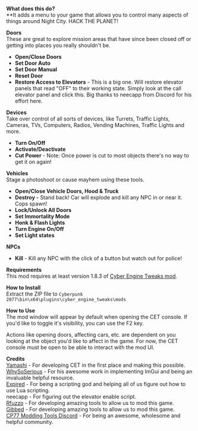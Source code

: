 **What does this do?**  
**It adds a menu to your game that allows you to control many aspects of things around Night City. HACK THE PLANET!  
  
  
**Doors**  
These are great to explore mission areas that have since been closed off or getting into places you really shouldn't be.  

-   **Open/Close Doors**
-   **Set Door Auto**
-   **Set Door Manual**
-   **Reset Door**
-   **Restore Access to Elevators**  - This is a big one. Will restore elevator panels that read "OFF" to their working state. Simply look at the call elevator panel and click this. Big thanks to neecapp from Discord for his effort here.

  
**Devices**  
Take over control of all sorts of devices, like Turrets, Traffic Lights, Cameras, TVs, Computers, Radios, Vending Machines, Traffic Lights and more.  

-   **Turn On/Off**
-   **Activate/Deactivate**
-   **Cut Power** - Note: Once power is cut to most objects there's no way to get it on again!

  
**Vehicles**  
Stage a photoshoot or cause mayhem using these tools.  

-   **Open/Close Vehicle Doors, Hood & Truck**
-   **Destroy -** Stand back! Car will explode and kill any NPC in or near it. Cops spawn!
-   **Lock/Unlock All Doors**
-   **Set Immortality Mode**
-   **Honk & Flash Lights**
-   **Turn Engine On/Off**
-   **Set Light states**

**NPCs**  

-   **Kill** - Kill any NPC with the click of a button but watch out for police!

  
  
**Requirements**  
This mod requires at least version 1.8.3 of [Cyber Engine Tweaks mod](https://github.com/yamashi/CyberEngineTweaks/releases).  
  
  
**How to Install**  
Extract the ZIP file to `Cyberpunk 2077\bin\x64\plugins\cyber_engine_tweaks\mods  
`  
  
**How to Use**  
The mod window will appear by default when opening the CET console. If you'd like to toggle it's visibility, you can use the F2 key.  
  
Actions like opening doors, affecting cars, etc. are dependent on you looking at the object you'd like to affect in the game. For now, the CET console must be open to be able to interact with the mod UI.  
  
  
**Credits**  
[Yamashi](https://github.com/yamashi) - For developing CET in the first place and making this possible.  
[WhySoSerious](https://github.com/WSSDude420) - For his awesome work in implementing ImGui and being an invaluable helpful resource.  
[Expired](https://github.com/expired6978) - For being a scripting god and helping all of us figure out how to use Lua scripting.  
neecapp - For figuring out the elevator enable script.  
[Rfuzzo](https://github.com/rfuzzo) - For developing amazing tools to allow us to mod this game.  
[Gibbed](https://github.com/gibbed/) - For developing amazing tools to allow us to mod this game.  
[CP77 Modding Tools Discord](https://discord.gg/cFZv8F3p) - For being an awesome, wholesome and helpful community.